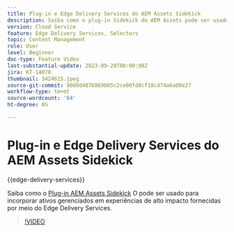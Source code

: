 ```yaml
---
title: Plug-in e Edge Delivery Services do AEM Assets Sidekick
description: Saiba como o plug-in Sidekick do AEM Assets pode ser usado para incorporar ativos gerenciados em experiências de alto impacto fornecidas por meio do Edge Delivery Services.
version: Cloud Service
feature: Edge Delivery Services, Selectors
topic: Content Management
role: User
level: Beginner
doc-type: Feature Video
last-substantial-update: 2023-09-28T00:00:00Z
jira: KT-14070
thumbnail: 3424615.jpeg
source-git-commit: 90d0d4876869b05c2ce00fd8cf18c474a6a00e27
workflow-type: tm+mt
source-wordcount: '64'
ht-degree: 0%

---
```



# Plug-in e Edge Delivery Services do AEM Assets Sidekick

{{edge-delivery-services}}

Saiba como o [Plug-in AEM Assets Sidekick](https://www.hlx.live/developer/configuring-aem-assets-sidekick-plugin) O pode ser usado para incorporar ativos gerenciados em experiências de alto impacto fornecidas por meio do Edge Delivery Services.

>[!VIDEO](https://video.tv.adobe.com/v/3424615/?learn=on)
